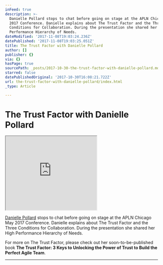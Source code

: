 ```yaml
---
inFeed: true
description: >-
  Danielle Pollard stops to chat before going on stage at the APLN Chicago May
  2017 Conference. Danielle explains about The Trust Factor and the Three
  Conditions for Collaboration. During the presentation she shared her High
  Performance Hierarchy of Needs.
dateModified: '2017-11-08T19:03:24.236Z'
datePublished: '2017-11-08T19:03:25.051Z'
title: The Trust Factor with Danielle Pollard
author: []
publisher: {}
via: {}
hasPage: true
sourcePath: _posts/2017-10-30-the-trust-factor-with-danielle-pollard.md
starred: false
datePublishedOriginal: '2017-10-30T16:08:21.722Z'
url: the-trust-factor-with-danielle-pollard/index.html
_type: Article

---
```

# The Trust Factor with Danielle Pollard

<iframe src="https://the-grid.github.io/ed-userhtml/?g=eJxlkNFuwjAMRX8lyvswYyvaJsKvTEljqIVjV0mqUr5-Kbx1b_Y9lo_sE12yT2hKXRidDZoj5h8jKmhNyb2zAENN3L2N7BfMO6ZQFtn1mgBTwAg4UtGIQBG6r-_3w6GDAek6VPg47mGmWAc4fu6hDpgQSvUSfY7gp9oc9wqiDU0piCeGBcuTrLKVjBlZfVxL0V8f2zIqaxcpY19JBYLvb_O60ZqX19kmtuZpdrap2yF9VmaSq7Oi1hjPrPNlYm4AUcyM4UZ1myZ9bCP9N1M2yfkEr5ee_wDaUX5b" height="244" style=""></iframe>

[Danielle Pollard][0] stops to chat before going on stage at the APLN Chicago May 2017 Conference. Danielle explains about The Trust Factor and the Three Conditions for Collaboration. During the presentation she shared her High Performance Hierarchy of Needs.

For more on The Trust Factor, please check out her soon-to-be-published book **The Trust Factor: 3 Keys to Unlocking the Power of Trust to Build the Perfect Agile Team**.

---



[0]: https://www.linkedin.com/in/daniellepollard/